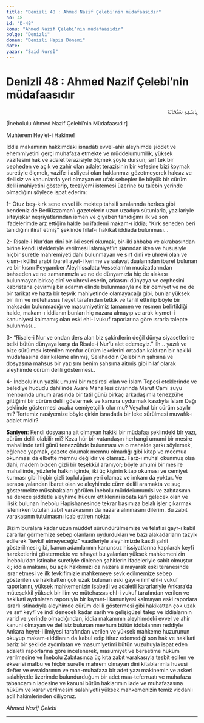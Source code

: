 ```yaml
---
title: "Denizli 48 : Ahmed Nazif Çelebi’nin müdafaasıdır"
no: 48
id: "D-48"
konu: "Ahmed Nazif Çelebi’nin müdafaasıdır"
bolge: "Denizli"
donem: "Denizli Hapis Dönemi"
date: 
yazar: "Said Nursî"
---
```


# Denizli 48 : Ahmed Nazif Çelebi’nin müdafaasıdır

<p class="arabic" dir="rtl" title="Meal: “Her türlü noksan sıfatlardan yüce olan Allah’ın adıyla.”">بِاسْمِهِ سُبْحَانَهُ</p>

<p class="takdim">[İnebolulu Ahmed Nazif Çelebi’nin Müdafaasıdır]</p>

Muhterem Hey’et-i Hakime!

İddia makamının hakkımdaki isnadâtı evvel-ahir aleyhimde şiddet ve ehemmiyetini gerçi muhafaza etmekte ve müddeiumumilik, yüksek vazifesini hak ve adalet terazisiyle ölçmek şöyle dursun; sırf tek bir cepheden ve açık ve zahir olan adalet terazisinin bir kefesine bizi koymak suretiyle ölçmek, vazife-i asliyesi olan haklarımızı gözetmeyerek haksız ve delilsiz ve kanunlarda yeri olmayan en ufak sebepler ile büyük bir cürüm delili mahiyetini gösterip, tecziyemi istemesi üzerine bu talebin yerinde olmadığını şöylece ispat ederim:

1- Otuz beş-kırk sene evvel ilk mektep tahsili sıralarında herkes gibi bendeniz de Bediüzzaman’ı gazetelerin uzun uzadıya sütunlarla, yazılariyle sitayişkar neşriyatlarından ismen ve gıyaben tanıdığımı ilk ve son ifadelerimde arz ettiğim halde bu ifademi makam-ı iddia; “Kırk seneden beri tanıdığını itiraf etmiş” şeklinde hilaf-ı hakikat iddiada bulunması...

2- Risale-i Nur’dan dinî bir-iki eseri okumak, bir-iki ahbaba ve akrabasından birine kendi istekleriyle verilmesi İslamiyet’in şiarından iken ve hususiyle hiçbir suretle mahremiyeti dahi bulunmayan ve sırf dinî ve uhrevi olan ve kısm-ı küllisi arabi ibareli ayet-i kerime ve salavat dualarından ibaret bulunan ve bir kısmı Peygamber Aleyhissalatu Vesselam’ın mucizatlarından bahseden ve ne zamanımızla ve ne de dünyamızla hiç de alakası bulunmayan birkaç dinî ve uhrevi eserin, arkasını dünyaya ve cephesini kabristana çevirmiş bir adamın elinde bulunmasıyla ne bir cemiyet ve ne de bir tarikat ve hatta bir teşvik mahiyetinde olamayacağı gibi, bunlar yüksek bir ilim ve mütehassıs heyet tarafından tetkik ve tahlil ettirilip böyle bir maksadın bulunmadığı ve masumiyetimiz tamamen ve resmen belirtildiği halde, makam-ı iddianın bunları hiç nazara almayıp ve artık kıymet-i kanuniyesi kalmamış olan eski ehl-i vukuf raporlarına göre ısrarla talepte bulunması...

3- “Risale-i Nur ve ondan ders alan biz şakirdlerin değil dünya siyasetlerine belki bütün dünyaya karşı da Risale-i Nur’u alet edemeyiz.” ilh... yazılı ve bize sürülmek istenilen menfur cürüm lekelerini ortadan kaldıran bir hakiki müdafaasına dair kaleme alınmış, Selahaddin Çelebi’nin şahsına ve dosyasına mahsus bir yazısını benim şahsıma aitmiş gibi hilaf olarak aleyhimde cürüm delili göstermesi..

4- İnebolu’nun yazlık umumi bir mesiresi olan ve İslam Tepesi eteklerinde ve belediye hududu dahilinde Avare Mahallesi civarında Maruf Cami suyu menbaında umum arasında bir tatil günü birkaç arkadaşımla tenezzühe gittiğimi bir cürüm delili göstermek ve kanuna uydurmak kasdıyla İslam Dağı şeklinde göstermesi acaba cemiyetçilik olur mu? Veyahut bir cürüm sayılır mı? Tertemiz nasiyemize böyle çirkin isnadatla bir leke sürülmesi muvafık-ı adalet midir?

**Saniyen**: Kendi dosyasına ait olmayan hakiki bir müdafaa şeklindeki bir yazı, cürüm delili olabilir mi? Keza hür bir vatandaşın herhangi umumi bir mesire mahallinde tatil günü tenezzühde bulunması ve o mahalde şarkı söylemek, eğlence yapmak, gazete okumak memnu olmadığı gibi kitap ve mecmua okunması da elbette memnu değildir ve olamaz. Farz-ı muhal okunmuş olsa dahi, madem bizden gizli bir teşekkül aranıyor; böyle umumi bir mesire mahallinde, yüzlerle halkın içinde, iki üç kişinin kitap okuması ve cemiyet kurması gibi hiçbir gizli topluluğun yeri olamaz ve imkanı da yoktur. Ve serapa yalandan ibaret olan ve aleyhimde cürm delili aramakta ve suç göstermekte müsabakaları görülen İnebolu müddeiumumisi ve zabıtasının ne derece şiddetle aleyhime hücum ettiklerini isbata kafi gelecek olan ve ilişik bulunan İnebolu Hapishanesinde tekrar başımıza belalı işler çıkarmak istenirken tutulan zabıt varakasının da nazara alınmasını dilerim. Bu zabıt varakasının tutulmasını icab ettiren nokta:

Bizim buralara kadar uzun müddet süründürülmemize ve telafisi gayr-ı kabil zararlar görmemize sebep olanların uydurdukları ve bazı alakadarların tazyik edilerek “tevkif etmeyeceğiz” vaadleriyle aleyhimizde kasdi şahit gösterilmesi gibi, kanun adamlarının kanunsuz hissiyatlarına kapılarak keyfi hareketlerini göstermekte ve nihayet bu yalanları yüksek mahkemenizin İnebolu’dan istinabe suretiyle dinlenen şahitlerin ifadeleriyle sabit olmuştur ki; iddia makamı, bu açık hakkımızı da nazara almayarak eski teranesinde ısrar etmesi ve ilk tevkifimizle mahkemeye sevk edilmemize sebep gösterilen ve hakikatten çok uzak bulunan eski gayr-ı ilmî ehl-i vukuf raporlarını, yüksek mahkemenizin isabetli ve adaletli kararlariyle Ankara’da müteşekkil yüksek bir ilim ve mütehassıs ehl-i vukuf tarafından verilen ve hakikati aydınlatan raporuyla bir kıymet-i kanuniyesi kalmayan eski raporlara ısrarlı istinadıyla aleyhimde cürüm delili göstermesi gibi hakikattan çok uzak ve sırf keyfî ve indî denecek kadar sarih ve gelişigüzel talep ve iddialarının varid ve yerinde olmadığından, iddia makamının aleyhimdeki evvel ve ahir kanuni olmayan ve delilsiz bulunan mevhum bütün iddialarının reddiyle Ankara heyet-i ilmiyesi tarafından verilen ve yüksek mahkeme huzurunun okuyup makam-ı iddianın da kabul edip itiraz edemediği son hak ve hakikati bariz bir şekilde aydınlatan ve masumiyetimi bütün vuzuhuyla ispat eden adaletli raporlarına göre incelenerek, masumiyet ve beraetime hüküm verilmesine ve İnebolu Zabıtasınca üç kıta zabıt varakasıyla tesbit edilen ve ekserisi matbu ve hiçbir suretle mahrem olmayan dini kitablarımla hususi defter ve evraklarımın ve maa-muhafaza bir adet yazı makinemin ve askeri salahiyetle üzerimde bulundurduğum bir adet maa-teferruatı ve muhafaza tabancamın iadesine ve kanuni bütün haklarımın iade ve muhafazasına hüküm ve karar verilmesini salahiyetli yüksek mahkemenizin temiz vicdanlı adil hakimlerinden diliyoruz.

*Ahmed Nazif Çelebi*

***
